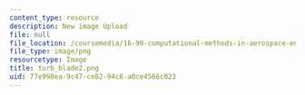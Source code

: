 ```yaml
---
content_type: resource
description: New image Upload
file: null
file_location: /coursemedia/16-90-computational-methods-in-aerospace-engineering-spring-2014/77e998ea9c47ce8294c8a0ce4566c023_turb_blade2.png
file_type: image/png
resourcetype: Image
title: turb_blade2.png
uid: 77e998ea-9c47-ce82-94c8-a0ce4566c023
---
```

